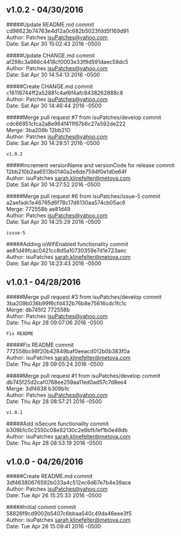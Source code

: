 ## v1.0.2 - 04/30/2016

#####Update README.md
commit cd98623b74763e4d12a0c682b5023fdd5f169d91<br/>
Author: Patches <isuPatches@yahoo.com><br/>
Date:   Sat Apr 30 15:02:43 2016 -0500

#####Update CHANGE.md
commit af298c3a986c4418cf0003e33f9d591daec58dc5<br/>
Author: Patches <isuPatches@yahoo.com><br/>
Date:   Sat Apr 30 14:54:13 2016 -0500

#####Create CHANGE.md
commit c16118744ff2a52881c4af6f4afc8438262888c8<br/>
Author: Patches <isuPatches@yahoo.com><br/>
Date:   Sat Apr 30 14:46:44 2016 -0500

#####Merge pull request #7 from isuPatches/develop
commit cdc66951cfca2a8e964f411f67b6c27a592de222<br/>
Merge: 3ba209b 12bb210<br/>
Author: Patches <isuPatches@yahoo.com><br/>
Date:   Sat Apr 30 14:29:51 2016 -0500
    
    v1.0.2
    
#####Increment versionName and versionCode for release
commit 12bb210b2aa6513b0140a2e6de7594f0e1d0e64f<br/>
Author: isuPatches <sarah.klinefelter@metova.com><br/>
Date:   Sat Apr 30 14:27:52 2016 -0500

#####Merge pull request #6 from isuPatches/issue-5
commit a2aefadc1e46785d6f78c17d6130aa574cb05ac6<br/>
Merge: 772558b ae81d49<br/>
Author: Patches <isuPatches@yahoo.com><br/>
Date:   Sat Apr 30 14:25:29 2016 -0500
    
    issue-5

#####Adding isWifiEnabled functionality
commit ae81d49fcac0421cc8d5a10730359e7d1e723aec<br/>
Author: isuPatches <sarah.klinefelter@metova.com><br/>
Date:   Sat Apr 30 14:23:43 2016 -0500


## v1.0.1 - 04/28/2016


#####Merge pull request #3 from isuPatches/develop
commit 3ba209b036b99f6cfd432b76b8e75616cdc1fc1c<br/>
Merge: db745f2 772558b<br/>
Author: Patches <isuPatches@yahoo.com><br/>
Date:   Thu Apr 28 09:07:06 2016 -0500
    
    Fix README
    
#####Fix README
commit 772558bc98f20b42849baf0eeacd012b0b383f0a<br/>
Author: isuPatches <sarah.klinefelter@metova.com><br/>
Date:   Thu Apr 28 09:05:24 2016 -0500

    
#####Merge pull request #1 from isuPatches/develop
commit db745f25d2caf0768ee259aa11ed0ad57c7d8ee4<br/>
Merge: 3df4638 b309b1c<br/>
Author: Patches <isuPatches@yahoo.com><br/>
Date:   Thu Apr 28 08:57:21 2016 -0500
    
    v1.0.1

#####Add isSecure functionality
commit b309b1c0c2550c08e92130c2e8bfb1ef1b0e48db<br/>
Author: isuPatches <sarah.klinefelter@metova.com><br/>
Date:   Thu Apr 28 08:53:19 2016 -0500


## v1.0.0 - 04/26/2016


#####Create README.md
commit 3df46380676592b033a4c512ec6d67e7b4e39ace<br/>
Author: Patches <isuPatches@yahoo.com><br/>
Date:   Tue Apr 26 15:25:33 2016 -0500

#####Initial commit
commit 58826f9cd9002b5407c6bbaa540c49da46eee3f5<br/>
Author: isuPatches <sarah.klinefelter@metova.com><br/>
Date:   Tue Apr 26 15:09:41 2016 -0500
